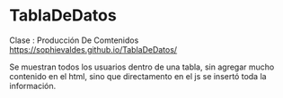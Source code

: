 # TablaDeDatos

Clase : Producción De Comtenidos
https://sophievaldes.github.io/TablaDeDatos/

Se muestran todos los usuarios dentro de una tabla, sin agregar mucho contenido en el html, sino que directamento en el js se insertó toda la información.
